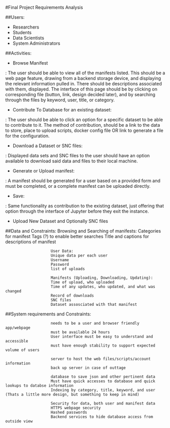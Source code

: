 #Final Project Requirements Analysis


##Users:
    
* Researchers
* Students
* Data Scientists
* System Administrators

##Activities:
* Browse Manifest

:  The user should be able to view all of the manifests listed. This should be a web page feature, drawing from a backend storage device, and displaying the relevant information pulled in. There should be descriptions associated with them, displayed. The interface of this page should be by clicking on corresponding file (button, link, design decided later), and by searching through the files by keyword, user, title, or category.
* Contribute To Database for an existing dataset:

: The user should be able to click an option for a specific dataset to be able to contribute to it. The method of contribution, should be a link to the data to store, place to upload scripts, docker config file OR link to generate a file for the configuration.
* Download a Dataset or SNC files:

: Displayed data sets and SNC files to the user should have an option available to download said data and files to their local machine.
* Generate or Upload manifest:

: A manifest should be generated for a user based on a provided form and must be completed, or a complete manifest can be uploaded directly.

* Save:

: Same functionality as contribution to the existing dataset, just offering that option through the interface of Jupyter before they exit the instance.

* Upload New Dataset and Optionally SNC files

##Data and Constraints:
					Browsing and Searching of manifests:
					Categories for manifest
					Tags (?) to enable better searches
					Title and captions for descriptions of manifest

					 	User Data:
						Unique data per each user
						Username
						Password
						list of uploads

						Manifests (Uploading, Downloading, Updating):
						Time of upload, who uploaded
						Time of any updates, who updated, and what was changed
						Record of downloads
						SNC files
						Dataset assosciated with that manifest

##System requirements and Constraints:

						needs to be a user and browser friendly app/webpage
						must be available 24 hours
						User interface must be easy to understand and accessible
						must have enough stability to support expected volume of users

						server to host the web files/scripts/account information
						back up server in case of outtage

						database to save json and other pertinent data
						Must have quick accesses to database and quick lookups to databse information
						Indexing by category, title, keyword, and user (Thats a little more design, but something to keep in mind)

						Security for data, both user and manifest data
						HTTPS webpage security
						Hashed passwords
						Backend services to hide database access from outside view




